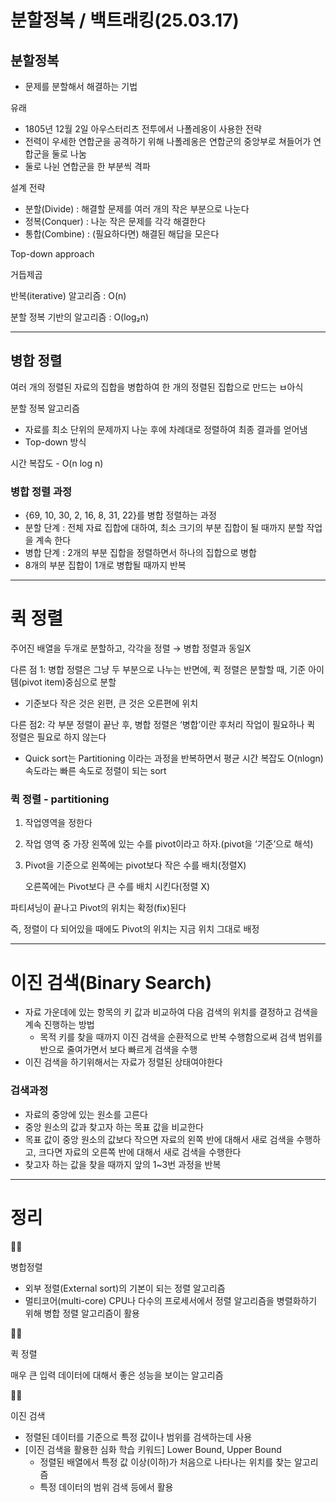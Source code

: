 # 분할정복 / 백트래킹(25.03.17)

## 분할정복

- 문제를 분할해서 해결하는 기법

유래

- 1805년 12월 2일 아우스터리츠 전투에서 나폴레옹이 사용한 전략
- 전력이 우세한 연합군을 공격하기 위해 나폴레옹은 연합군의 중앙부로 쳐들어가 연합군을 둘로 나눔
- 둘로 나뉜 연합군을 한 부분씩 격파

설계 전략

- 분할(Divide) : 해결할 문제를 여러 개의 작은 부분으로 나눈다
- 정복(Conquer) : 나눈 작은 문제를 각각 해결한다
- 통합(Combine) : (필요하다면) 해결된 해답을 모은다

Top-down approach


거듭제곱

반복(iterative) 알고리즘 : O(n)



분할 정복 기반의 알고리즘 : O(log₂n)



---

## 병합 정렬

여러 개의 정렬된 자료의 집합을 병합하여 한 개의 정렬된 집합으로 만드는 ㅂ아식

분할 정복 알고리즘

- 자료를 최소 단위의 문제까지 나눈 후에 차례대로 정렬하여 최종 결과를 얻어냄
- Top-down 방식

시간 복잡도 - O(n log n)

### 병합 정렬 과정

- {69, 10, 30, 2, 16, 8, 31, 22}를 병합 정렬하는 과정
- 분할 단계 : 전체 자료 집합에 대하여, 최소 크기의 부분 집합이 될 때까지 분할 작업을 계속 한다
- 병합 단계 : 2개의 부분 집합을 정렬하면서 하나의 집합으로 병합
- 8개의 부분 집합이 1개로 병합될 때까지 반복


---

# 퀵 정렬

주어진 배열을 두개로 분할하고, 각각을 정렬 → 병합 정렬과 동일X

다른 점 1: 병합 정렬은 그냥 두 부분으로 나누는 반면에, 퀵 정렬은 분할할 때, 기준 아이템(pivot item)중심으로 분할

- 기준보다 작은 것은 왼편, 큰 것은 오른편에 위치

다른 점2: 각 부분 정렬이 끝난 후, 병합 정렬은 ‘병합’이란 후처리 작업이 필요하나 퀵 정렬은 필요로 하지 않는다

- Quick sort는 Partitioning 이라는 과정을 반복하면서 평균 시간 복잡도 O(nlogn)속도라는 빠른 속도로 정렬이 되는 sort

### 퀵 정렬 - partitioning

1. 작업영역을 정한다


2. 작업 영역 중 가장 왼쪽에 있는 수를 pivot이라고 하자.(pivot을 ‘기준’으로 해석)


3. Pivot을 기준으로 왼쪽에는 pivot보다 작은 수를 배치(정렬X)
    
    오른쪽에는 Pivot보다 큰 수를 배치 시킨다(정렬 X)
    

    

파티셔닝이 끝나고 Pivot의 위치는 확정(fix)된다

즉, 정렬이 다 되어있을 때에도 Pivot의 위치는 지금 위치 그대로 배정



---

# 이진 검색(Binary Search)

- 자료 가운데에 있는 항목의 키 값과 비교하여 다음 검색의 위치를 결정하고 검색을 계속 진행하는 방법
    - 목적 키를 찾을 때까지 이진 검색을 순환적으로 반복 수행함으로써 검색 범위를 반으로 줄여가면서 보다 빠르게 검색을 수행
- 이진 검색을 하기위해서는 자료가 정렬된 상태여야한다

### 검색과정

- 자료의 중앙에 있는 원소를 고른다
- 중앙 원소의 값과 찾고자 하는 목표 값을 비교한다
- 목표 값이 중앙 원소의 값보다 작으면 자료의 왼쪽 반에 대해서 새로 검색을 수행하고, 크다면 자료의 오른쪽 반에 대해서 새로 검색을 수행한다
- 찾고자 하는 값을 찾을 때까지 앞의 1~3번 과정을 반복

---

# 정리

<aside>
🙆‍♀️

병합정렬

- 외부 정렬(External sort)의 기본이 되는 정렬 알고리즘
- 멀티코어(multi-core) CPU나 다수의 프로세서에서 정렬 알고리즘을 병렬화하기 위해 병합 정렬 알고리즘이 활용
</aside>

<aside>
🙆‍♀️

퀵 정렬

매우 큰 입력 데이터에 대해서 좋은 성능을 보이는 알고리즘

</aside>

<aside>
🙆‍♀️

이진 검색

- 정렬된 데이터를 기준으로 특정 값이나 범위를 검색하는데 사용
- [이진 검색을 활용한 심화 학습 키워드] Lower Bound, Upper Bound
    - 정렬된 배열에서 특정 값 이상(이하)가 처음으로 나타나는 위치를 찾는 알고리즘
    - 특정 데이터의 범위 검색 등에서 활용
</aside>